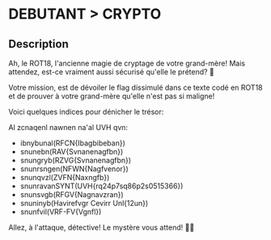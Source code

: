 # DEBUTANT > CRYPTO

## Description
Ah, le ROT18, l'ancienne magie de cryptage de votre grand-mère! Mais attendez, est-ce vraiment aussi sécurisé qu'elle le prétend? 🤔

Votre mission, est de dévoiler le flag dissimulé dans ce texte codé en ROT18 et de prouver à votre grand-mère qu'elle n'est pas si maligne!

Voici quelques indices pour dénicher le trésor:

Al zcnaqenl nawnen na'al UVH qvn:
- ibnybunal(RFCN{Ibagbibeban})
- snunebn(RAV{Svnanenagfbn})
- snungryb(RZVG{Svnanenagfbn})
- snunrsngen(NFWN{Nagfvenor})
- snunqvzl(ZVFN{Naxngfb})
- snunravanSYNT(UVH{rq24p7sq86p2s0515366})
- snunsvgb(RFGV{Nagnavzran})
- snuninyb(Havirefvgr Cevirr Unl{12un})
- snunfvil(VRF-FV{Vgnfl})

Allez, à l'attaque, détective! Le mystère vous attend! 🔐💼
